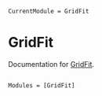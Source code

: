 ```@meta
CurrentModule = GridFit
```

# GridFit

Documentation for [GridFit](https://github.com/azraq27/GridFit.jl).

```@index
```

```@autodocs
Modules = [GridFit]
```
